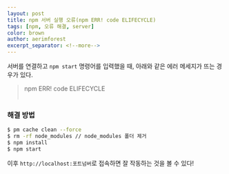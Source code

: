 ```yaml
---
layout: post
title: npm 서버 실행 오류(npm ERR! code ELIFECYCLE)
tags: [npm, 오류 해결, server]
color: brown
author: aerimforest
excerpt_separator: <!--more-->
---
```


서버를 연결하고 `npm start` 명령어를 입력했을 때, 아래와 같은 에러 메세지가 뜨는 경우가 있다.
> npm ERR! code ELIFECYCLE
</br></br>
### 해결 방법


```bash
$ pm cache clean --force
$ rm -rf node_modules // node_modules 폴더 제거
$ npm install
$ npm start
```




이후 `http://localhost:포트넘버`로 접속하면 잘 작동하는 것을 볼 수 있다! 


[^1]: 
    {% include citation.html key="ref1" %}
